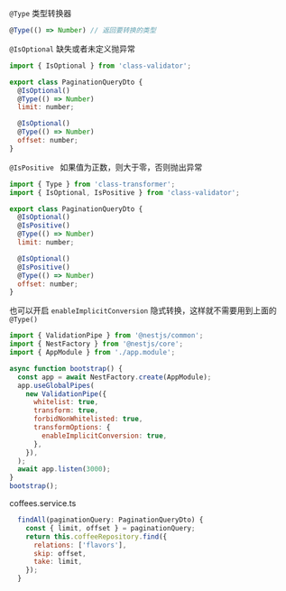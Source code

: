 `@Type` 类型转换器

```js
@Type(() => Number) // 返回要转换的类型

```

`@IsOptional`  缺失或者未定义抛异常

```js
import { IsOptional } from 'class-validator';

export class PaginationQueryDto {
  @IsOptional()
  @Type(() => Number)
  limit: number;

  @IsOptional()
  @Type(() => Number)
  offset: number;
}

```

`@IsPositive ` 如果值为正数，则大于零，否则抛出异常

```js
import { Type } from 'class-transformer';
import { IsOptional, IsPositive } from 'class-validator';

export class PaginationQueryDto {
  @IsOptional()
  @IsPositive()
  @Type(() => Number)
  limit: number;

  @IsOptional()
  @IsPositive()
  @Type(() => Number)
  offset: number;
}

```



 也可以开启 `enableImplicitConversion` 隐式转换，这样就不需要用到上面的 `@Type()`

```js
import { ValidationPipe } from '@nestjs/common';
import { NestFactory } from '@nestjs/core';
import { AppModule } from './app.module';

async function bootstrap() {
  const app = await NestFactory.create(AppModule);
  app.useGlobalPipes(
    new ValidationPipe({
      whitelist: true,
      transform: true,
      forbidNonWhitelisted: true,
      transformOptions: {
        enableImplicitConversion: true,
      },
    }),
  );
  await app.listen(3000);
}
bootstrap();

```



coffees.service.ts

```js
  findAll(paginationQuery: PaginationQueryDto) {
    const { limit, offset } = paginationQuery;
    return this.coffeeRepository.find({
      relations: ['flavors'],
      skip: offset,
      take: limit,
    });
  }

```


